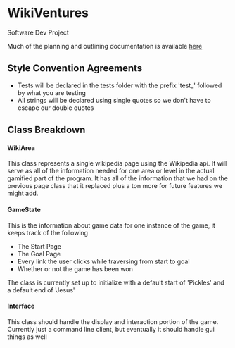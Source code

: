 # WikiVentures
Software Dev Project

Much of the planning and outlining documentation is available [here](https://docs.google.com/a/macalester.edu/document/d/1ffYBqFHiXW-TGoFv0WGkYDp_T80qaOYokwHChSSXIYg/edit?usp=sharing)
## Style Convention Agreements
* Tests will be declared in the tests folder with the prefix 'test_' followed by what you are testing
* All strings will be declared using single quotes so we don't have to escape our double quotes 

## Class Breakdown
#### WikiArea
This class represents a single wikipedia page using the Wikipedia api. It will serve as all of the information needed for one area or level in the actual gamified part of the program. It has all of the information that we had on the previous page class that it replaced plus a ton more for future features we might add.

#### GameState
This is the information about game data for one instance of the game, it keeps track of the following
* The Start Page
* The Goal Page
* Every link the user clicks while traversing from start to goal
* Whether or not the game has been won

The class is currently set up to initialize with a default start of 'Pickles' and a default end of 'Jesus'

#### Interface
This class should handle the display and interaction portion of the game. Currently just a command line client,
but eventually it should handle gui things as well